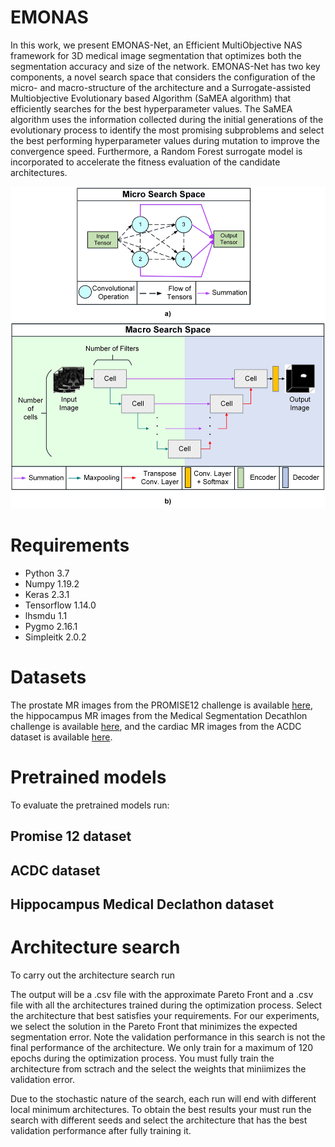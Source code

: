 # EMONAS
In this work, we present EMONAS-Net, an Efficient MultiObjective NAS framework for 3D medical image segmentation that optimizes both the segmentation accuracy and size of the network.  EMONAS-Net has two key components, a novel search space that considers the configuration of the micro- and macro-structure of the architecture and a Surrogate-assisted Multiobjective Evolutionary based Algorithm (SaMEA algorithm) that efficiently searches for the best hyperparameter values. The SaMEA algorithm uses the information collected during the initial generations of the evolutionary process to identify the most promising subproblems and select the best performing hyperparameter values during mutation to improve the convergence speed. Furthermore, a Random Forest surrogate model is incorporated to accelerate the fitness evaluation of the candidate architectures.

![alt text](https://github.com/mariabaldeon/EMONAS/blob/main/images/Fig.%201.%20Structure%20Search%20Space.jpg)

# Requirements
* Python 3.7
* Numpy 1.19.2
* Keras 2.3.1
* Tensorflow 1.14.0
* lhsmdu 1.1
* Pygmo 2.16.1
* Simpleitk 2.0.2

# Datasets
The prostate MR images from the PROMISE12 challenge is available [here](https://promise12.grand-challenge.org/), the hippocampus MR images from the Medical Segmentation Decathlon challenge is available [here](http://medicaldecathlon.com/), and the cardiac MR images from the ACDC dataset is available [here](https://www.creatis.insa-lyon.fr/Challenge/acdc/).   

# Pretrained models
To evaluate the pretrained models run: 
## Promise 12 dataset

## ACDC dataset

## Hippocampus Medical Declathon dataset

# Architecture search 
To carry out the architecture search run

The output will  be a .csv file with the approximate Pareto Front and a .csv file with all the architectures trained during the optimization process. Select the architecture that best satisfies your requirements. For our experiments, we select the solution in the Pareto Front that minimizes the expected segmentation error. Note the validation performance in this search is not the final performance of the architecture. We only train for a maximum of 120 epochs during the optimization process. You must fully train the architecture from sctrach and the select the weights that miniimizes the validation error. 

Due to the stochastic nature of the search, each run will end with different local minimum architectures. To obtain the best results your must run the search with different seeds and select the architecture that has the best validation performance after fully training it.    
